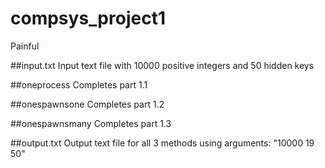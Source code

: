 # compsys_project1
Painful

##input.txt
Input text file with 10000 positive integers and 50 hidden keys

##oneprocess
Completes part 1.1 

##onespawnsone
Completes part 1.2

##onespawnsmany 
Completes part 1.3

##output.txt
Output text file for all 3 methods using arguments: "10000 19 50"
